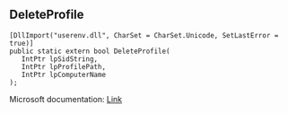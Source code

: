 ## DeleteProfile

```
[DllImport("userenv.dll", CharSet = CharSet.Unicode, SetLastError = true)]
public static extern bool DeleteProfile(
   IntPtr lpSidString,
   IntPtr lpProfilePath,
   IntPtr lpComputerName
);
```

Microsoft documentation: [Link](https://docs.microsoft.com/en-us/windows/win32/api/userenv/nf-userenv-deleteprofilew)
